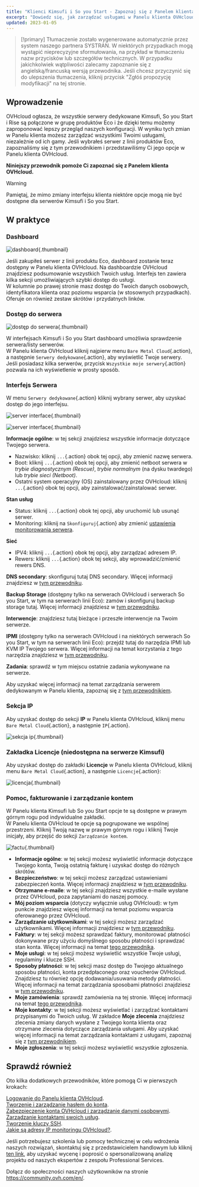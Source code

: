 ```yaml
---
title: "Klienci Kimsufi i So you Start - Zapoznaj się z Panelem klienta OVHcloud"
excerpt: "Dowiedz się, jak zarządzać usługami w Panelu klienta OVHcloud"
updated: 2023-01-05
---
```


> [!primary]
> Tłumaczenie zostało wygenerowane automatycznie przez system naszego partnera SYSTRAN. W niektórych przypadkach mogą wystąpić nieprecyzyjne sformułowania, na przykład w tłumaczeniu nazw przycisków lub szczegółów technicznych. W przypadku jakichkolwiek wątpliwości zalecamy zapoznanie się z angielską/francuską wersją przewodnika. Jeśli chcesz przyczynić się do ulepszenia tłumaczenia, kliknij przycisk "Zgłóś propozycję modyfikacji" na tej stronie.
>

## Wprowadzenie

OVHcloud ogłasza, że wszystkie serwery dedykowane Kimsufi, So you Start i Rise są połączone w grupę produktów Eco i że dzięki temu możemy zaproponować lepszy przegląd naszych konfiguracji. W wyniku tych zmian w Panelu klienta możesz zarządzać wszystkimi Twoimi usługami, niezależnie od ich gamy. Jeśli wybrałeś serwer z linii produktów Eco, zapoznaliśmy się z tym przewodnikiem i przedstawiliśmy Ci jego opcje w Panelu klienta OVHcloud.

**Niniejszy przewodnik pomoże Ci zapoznać się z Panelem klienta OVHcloud.**

> [!warning]
> Pamiętaj, że mimo zmiany interfejsu klienta niektóre opcje mogą nie być dostępne dla serwerów Kimsufi i So you Start.
>

## W praktyce

### Dashboard

![dashboard](images/OVHclouddashboard.png){.thumbnail}

Jeśli zakupiłeś serwer z linii produktu Eco, dashboard zostanie teraz dostępny w Panelu klienta OVHcloud. Na dashboardzie OVHcloud znajdziesz podsumowanie wszystkich Twoich usług. Interfejs ten zawiera kilka sekcji umożliwiających szybki dostęp do usługi.<br>
W kolumnie po prawej stronie masz dostęp do Twoich danych osobowych, identyfikatora klienta oraz poziomu wsparcia (w stosownych przypadkach).<br>
Oferuje on również zestaw skrótów i przydatnych linków.

### Dostęp do serwera

![dostęp do serwera](images/listserversOVHcloud.png){.thumbnail}

W interfejsach Kimsufi i So you Start dashboard umożliwia sprawdzenie serwera/listy serwerów.<br>
W Panelu klienta OVHcloud kliknij najpierw menu `Bare Metal Cloud`{.action}, a następnie `Serwery dedykowane`{.action}, aby wyświetlić Twoje serwery.<br>
Jeśli posiadasz kilka serwerów, przycisk `Wszystkie moje serwery`{.action} pozwala na ich wyświetlenie w prosty sposób.

### Interfejs Serwera

W menu `Serwery dedykowane`{.action} kliknij wybrany serwer, aby uzyskać dostęp do jego interfejsu.

![server interface](images/serverinterface01.png){.thumbnail}

![server interface](images/serverinterface02.png){.thumbnail}

**Informacje ogólne**: w tej sekcji znajdziesz wszystkie informacje dotyczące Twojego serwera.

- Nazwisko: kliknij `...`{.action} obok tej opcji, aby zmienić nazwę serwera.
- Boot: kliknij `...`{.action} obok tej opcji, aby zmienić netboot serwera w *trybie diagnostycznym (Rescue)*, *trybie normalnym* (na dysku twardego) lub *trybie sieci (Netboot)*.
- Ostatni system operacyjny (OS) zainstalowany przez OVHcloud: kliknij `...`{.action} obok tej opcji, aby zainstalować/zainstalować serwer.

**Stan usług**

- Status: kliknij `...`{.action} obok tej opcji, aby uruchomić lub usunąć serwer.
- Monitoring: kliknij na `Skonfiguruj`{.action} aby zmienić [ustawienia monitorowania serwera](/pages/cloud/dedicated/getting-started-with-dedicated-server#monitoring-server).

**Sieć**

- IPV4: kliknij `...`{.action} obok tej opcji, aby zarządzać adresem IP.
- Rewers: kliknij `...`{.action} obok tej sekcji, aby wprowadzić/zmienić rewers DNS.

**DNS secondary**: skonfiguruj tutaj DNS secondary. Więcej informacji znajdziesz w [tym przewodniku](/pages/bare_metal_cloud/dedicated_servers/adding-secondary-dns-on-dedicated-server).

**Backup Storage** (dostępny tylko na serwerach OVHcloud i serwerach So you Start, w tym na serwerach linii Eco): zamów i skonfiguruj backup storage tutaj. Więcej informacji znajdziesz w [tym przewodniku](/pages/bare_metal_cloud/dedicated_servers/services_backup_storage).

**Interwencje**: znajdziesz tutaj bieżące i przeszłe interwencje na Twoim serwerze.

**IPMI** (dostępny tylko na serwerach OVHcloud i na niektórych serwerach So you Start, w tym na serwerach linii Eco): przejdź tutaj do narzędzia IPMI lub KVM IP Twojego serwera. Więcej informacji na temat korzystania z tego narzędzia znajdziesz w [tym przewodniku](/pages/bare_metal_cloud/dedicated_servers/using_ipmi_on_dedicated_servers).

**Zadania**: sprawdź w tym miejscu ostatnie zadania wykonywane na serwerze.

Aby uzyskać więcej informacji na temat zarządzania serwerem dedykowanym w Panelu klienta, zapoznaj się z [tym przewodnikiem](/pages/bare_metal_cloud/dedicated_servers/getting-started-with-dedicated-server).

### Sekcja IP

Aby uzyskać dostęp do sekcji **IP** w Panelu klienta OVHcloud, kliknij menu `Bare Metal Cloud`{.action}, a następnie `IP`{.action}.

![sekcja ip](images/manageIPOVHcloud.png){.thumbnail}

### Zakładka Licencje (niedostępna na serwerze Kimsufi)

Aby uzyskać dostęp do zakładki **Licencje** w Panelu klienta OVHcloud, kliknij menu `Bare Metal Cloud`{.action}, a następnie `Licencje`{.action}:

![licencja](images/managelicencesOVHcloud.png){.thumbnail}

### Pomoc, fakturowanie i zarządzanie kontem

W Panelu klienta Kimsufi lub So you Start opcje te są dostępne w prawym górnym rogu pod indywidualne zakładki.<br>
W Panelu klienta OVHcloud te opcje są pogrupowane we wspólnej przestrzeni. Kliknij Twoją nazwę w prawym górnym rogu i kliknij Twoje inicjały, aby przejść do sekcji `Zarządzanie kontem`.

![factu](images/accountOVHcloud.png){.thumbnail}

- **Informacje ogólne**: w tej sekcji możesz wyświetlić informacje dotyczące Twojego konta, Twoją ostatnią fakturę i uzyskać dostęp do różnych skrótów.
- **Bezpieczeństwo**: w tej sekcji możesz zarządzać ustawieniami zabezpieczeń konta. Więcej informacji znajdziesz w [tym przewodniku](/pages/account_and_service_management/account_information/all_about_username).
- **Otrzymane e-maile**: w tej sekcji znajdziesz wszystkie e-maile wysłane przez OVHcloud, poza zapytaniami do naszej pomocy.
- **Mój poziom wsparcia** (dotyczy wyłącznie usług OVHcloud): w tym punkcie znajdziesz więcej informacji na temat poziomu wsparcia oferowanego przez OVHcloud.
- **Zarządzanie użytkownikami**: w tej sekcji możesz zarządzać użytkownikami. Więcej informacji znajdziesz w [tym przewodniku](/pages/account_and_service_management/account_information/ovhcloud-users-management).
- **Faktury**: w tej sekcji możesz sprawdzać faktury, monitorować płatności dokonywane przy użyciu domyślnego sposobu płatności i sprawdzać stan konta. Więcej informacji na temat [tego przewodnika](/pages/account_and_service_management/managing_billing_payments_and_services/invoice_management).
- **Moje usługi**: w tej sekcji możesz wyświetlić wszystkie Twoje usługi, regulaminy i klucze SSH.
- **Sposoby płatności**: w tej sekcji masz dostęp do Twojego aktualnego sposobu płatności, konta przedpłaconego oraz voucherów OVHcloud. Znajdziesz tu również opcję dodawania/usuwania metody płatności. Więcej informacji na temat zarządzania sposobami płatności znajdziesz w [tym przewodniku](/pages/account_and_service_management/managing_billing_payments_and_services/manage-payment-methods).
- **Moje zamówienia**: sprawdź zamówienia na tej stronie. Więcej informacji na temat [tego przewodnika](/pages/account_and_service_management/managing_billing_payments_and_services/managing_ovh_orders).
- **Moje kontakty**: w tej sekcji możesz wyświetlać i zarządzać kontaktami przypisanymi do Twoich usług. W zakładce **Moje zlecenia** znajdziesz zlecenia zmiany danych wysłane z Twojego konta klienta oraz otrzymane zlecenia dotyczące zarządzania usługami. Aby uzyskać więcej informacji na temat zarządzania kontaktami z usługami, zapoznaj się z [tym przewodnikiem](/pages/account_and_service_management/account_information/managing_contacts).
- **Moje zgłoszenia**: w tej sekcji możesz wyświetlić wszystkie zgłoszenia.

## Sprawdź również

Oto kilka dodatkowych przewodników, które pomogą Ci w pierwszych krokach:

[Logowanie do Panelu klienta OVHcloud](/pages/account_and_service_management/account_information/ovhcloud-account-login).<br>
[Tworzenie i zarządzanie hasłem do konta](/pages/account_and_service_management/account_information/manage-ovh-password).<br>
[Zabezpieczenie konta OVHcloud i zarządzanie danymi osobowymi](/pages/account_and_service_management/account_information/all_about_username).<br>
[Zarządzanie kontaktami swoich usług](/pages/account_and_service_management/account_information/managing_contacts).<br>
[Tworzenie kluczy SSH](/pages/bare_metal_cloud/dedicated_servers/creating-ssh-keys-dedicated).<br>
[Jakie są adresy IP monitoringu OVHcloud?](/pages/bare_metal_cloud/dedicated_servers/network_ip_monitoring).

Jeśli potrzebujesz szkolenia lub pomocy technicznej w celu wdrożenia naszych rozwiązań, skontaktuj się z przedstawicielem handlowym lub kliknij [ten link](https://www.ovhcloud.com/pl/professional-services/), aby uzyskać wycenę i poprosić o spersonalizowaną analizę projektu od naszych ekspertów z zespołu Professional Services.

Dołącz do społeczności naszych użytkowników na stronie <https://community.ovh.com/en/>.
